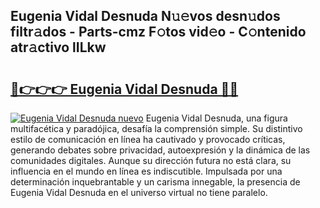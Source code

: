 ## Eugenia Vidal Desnuda N𝚞𝚎vos desn𝚞dos filtr𝚊dos - Parts-cmz F𝚘tos vid𝚎o - C𝚘ntenido atr𝚊ctivo lILkw

# <h2><a href="http://mb9ufos.tromn.icu/?c=Eugenia+Vidal+Desnuda">🔗👉👉👉 Eugenia Vidal Desnuda 🔗🔗</a></h2>

[![Eugenia Vidal Desnuda nuevo](https://i.imgur.com/pEAQMta.gif)](http://mb9ufos.tromn.icu/?c=Eugenia+Vidal+Desnuda)
Eugenia Vidal Desnuda, una figura multifacética y paradójica, desafía la comprensión simple. Su distintivo estilo de comunicación en línea ha cautivado y provocado críticas, generando debates sobre privacidad, autoexpresión y la dinámica de las comunidades digitales. Aunque su dirección futura no está clara, su influencia en el mundo en línea es indiscutible. Impulsada por una determinación inquebrantable y un carisma innegable, la presencia de Eugenia Vidal Desnuda en el universo virtual no tiene paralelo.
